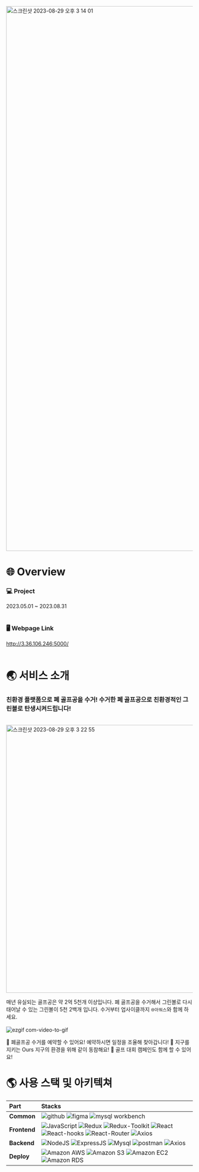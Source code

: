 <img width="1466" alt="스크린샷 2023-08-29 오후 3 14 01" src="https://github.com/jjunseokk/OursCollectingBalls/assets/87737169/6fc055b5-5764-4ee1-b01a-156312c6d6fb">

# 🌐 Overview

### 💻 Project
2023.05.01 ~ 2023.08.31
<br/>
<br/>

### 🖥️ Webpage Link
http://3.36.106.246:5000/
<br/>
<br/>

# 🌏 서비스 소개
### 친환경 플랫폼으로 폐 골프공을 수거! 수거한 폐 골프공으로 친환경적인 그린볼로 탄생시켜드립니다!

<br/>

<img width="721" alt="스크린샷 2023-08-29 오후 3 22 55" src="https://github.com/jjunseokk/OursCollectingBalls/assets/87737169/f70e034f-4b03-4fbc-985c-7f3cbcc7dee2">

매년 유실되는 골프공은 약 2억 5천개 이상입니다. 폐 골프공을 수거해서 그린볼로 다시 태어날 수 있는 그린볼이 5천 2백개 입니다.
수거부터 업사이클까지 `🌐아워스`와 함께 하세요.
<br/>
<br/>
![ezgif com-video-to-gif](https://github.com/jjunseokk/OursCollectingBalls/assets/87737169/9ddde61f-16b3-4c46-a1a4-6275a8ad26ee)

🌱 폐골프공 수거를 예약할 수 있어요! 예약하시면 일정을 조율해 찾아갑니다!
🌳 지구를 지키는 Ours 지구의 환경을 위해 같이 동참해요!
🌲 골프 대회 캠페인도 함께 할 수 있어요!

# 🌎 사용 스택 및 아키텍쳐
| Part         | Stacks                                                                                                                                                                                                                                                                                                                                                                                                                                                                                                                                                                                                                                                                                                                                                                                                                                                                                                                                                                                                                                                                                                                                                                                                                                                                                                                                                                |
| :----------- | :-------------------------------------------------------------------------------------------------------------------------------------------------------------------------------------------------------------------------------------------------------------------------------------------------------------------------------------------------------------------------------------------------------------------------------------------------------------------------------------------------------------------------------------------------------------------------------------------------------------------------------------------------------------------------------------------------------------------------------------------------------------------------------------------------------------------------------------------------------------------------------------------------------------------------------------------------------------------------------------------------------------------------------------------------------------------------------------------------------------------------------------------------------------------------------------------------------------------------------------------------------------------------------------------------------------------------------------------------------------------- |
| **Common**   | <img alt="github" src ="https://img.shields.io/badge/github-181717.svg?&style=for-the-badge&logo=github&logoColor=white"/> <img alt="figma" src ="https://img.shields.io/badge/figma-F24E1E.svg?&style=for-the-badge&logo=figma&logoColor=white"/> <img alt="mysql workbench" src ="https://img.shields.io/badge/Mysql%20Workbench-4479A1.svg?&style=for-the-badge&logo=mysql&logoColor=white"/>                                                                                                                                                                                                                                                                                                                          |
| **Frontend** | <img alt="JavaScript" src ="https://img.shields.io/badge/JavaScript-F7DF1E.svg?&style=for-the-badge&logo=Javascript&logoColor=black"/> <img alt="Redux" src ="https://img.shields.io/badge/redux-764ABC.svg?&style=for-the-badge&logo=redux&logoColor=white"/> <img alt="Redux-Toolkit" src ="https://img.shields.io/badge/redux%20toolkit-764ABC.svg?&style=for-the-badge&logo=redux&logoColor=white"/> <img alt="React" src ="https://img.shields.io/badge/react-61DAFB.svg?&style=for-the-badge&logo=react&logoColor=black"/> <img alt="React-hooks" src ="https://img.shields.io/badge/react%20hooks-61DAFB.svg?&style=for-the-badge&logo=react&logoColor=black"/> <img alt="React-Router" src ="https://img.shields.io/badge/react%20router-CA4245.svg?&style=for-the-badge&logo=reactrouter&logoColor=white"/> <img alt="Axios" src ="https://img.shields.io/badge/Axios-2C5BB4.svg?&style=for-the-badge&logo=Artstation&logoColor=white"/> |
| **Backend**  | <img alt="NodeJS" src ="https://img.shields.io/badge/Nodejs-339933.svg?&style=for-the-badge&logo=Node.Js&logoColor=white"/> <img alt="ExpressJS" src ="https://img.shields.io/badge/ExpressJs-000000.svg?&style=for-the-badge&logo=express&logoColor=white"/> <img alt="Mysql" src ="https://img.shields.io/badge/mysql-4479A1.svg?&style=for-the-badge&logo=mysql&logoColor=white"/> <img alt="postman" src ="https://img.shields.io/badge/postman-FF6C37.svg?&style=for-the-badge&logo=postman&logoColor=white"/> <img alt="Axios" src ="https://img.shields.io/badge/Axios-2C5BB4.svg?&style=for-the-badge&logo=Artstation&logoColor=white"/>                                                                                                                                                                                                                                                                                                                                                                                                                                                                                                                                                                                  |
| **Deploy**   | <img alt="Amazon AWS" src ="https://img.shields.io/badge/Amazon%20AWS-232F3E.svg?&style=for-the-badge&logo=AmazonAWS&logoColor=white"/> <img alt="Amazon S3" src ="https://img.shields.io/badge/Amazon%20S3-569A31.svg?&style=for-the-badge&logo=AmazonS3&logoColor=white"/> <img alt="Amazon EC2" src ="https://img.shields.io/badge/Amazon%20EC2-FD5750.svg?&style=for-the-badge&logo=Serverless&logoColor=white"/> <img alt="Amazon RDS" src ="https://img.shields.io/badge/Amazon%20RDS-4053D6.svg?&style=for-the-badge&logo=AmazonDynamoDB&logoColor=white"/>                                                                                                                                                                                                                                                                                                                                                                                                                                                                                                                                                                                                                                                                                                                                                                                                    |

